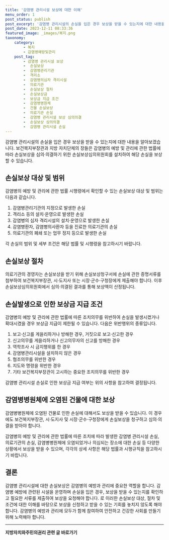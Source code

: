 ```yaml
---
title: '감염병 관리시설 보상에 대한 이해'
menu_order: 1
post_status: publish
post_excerpt: '감염병 관리시설의 손실을 입은 경우 보상을 받을 수 있는지에 대한 내용을 알아보겠습니다. 보건복지부장관과 지방 자치단체의 장들은 감염병의 예방 및 관리에 관한 법률에 따라 손실보상을 심의 의결하기 위한 손실보상심의위원회를 설치하여 해당 손실을 보상할 수 있습니다.'
post_date: 2023-12-11 08:33:36
featured_image: _images/복지.png
taxonomy:
    category:
        - 복지
        - 감염병예방및관리
    post_tag:
        - 감염병 관리시설 보상
        -  손실보상
        -  감염병관리기관
        -  격리소
        -  감염병의심자 격리시설
        -  의료기관
        -  손실보상 절차
        -  손실보상금
        -  보상금 지급 조건
        -  감염병병원체
        -  건물 손실보상
        -  의료기관 손실
        -  감염병 관리시설 보상 심의의결
        -  손실보상 심의의결
        -  감염병 관리시설 손실
---
```



감염병 관리시설의 손실을 입은 경우 보상을 받을 수 있는지에 대한 내용을 알아보겠습니다. 보건복지부장관과 지방 자치단체의 장들은 감염병의 예방 및 관리에 관한 법률에 따라 손실보상을 심의·의결하기 위한 손실보상심의위원회를 설치하여 해당 손실을 보상할 수 있습니다.

## 손실보상 대상 및 범위
감염병의 예방 및 관리에 관한 법률 시행령에서 확인할 수 있는 손실보상 대상 및 범위는 다음과 같습니다.

1. 감염병관리기관의 지정으로 발생한 손실
2. 격리소 등의 설치·운영으로 발생한 손실
3. 감염병의 심자 격리시설의 설치·운영으로 발생한 손실
4. 감염병환자, 감염병의사환자 등을 진료한 의료기관의 손실
5. 의료기관의 폐쇄 또는 업무 정지 등으로 발생한 손실

각 손실의 범위 및 세부 조건은 해당 법률 및 시행령을 참고하시기 바랍니다.

## 손실보상 절차
의료기관의 경영자는 손실보상을 받기 위해 손실보상청구서에 손실에 관한 증명서류를 첨부하여 보건복지부장관, 시·도지사 또는 시장·군수·구청장에게 제출해야 합니다. 이후 손실보상심의위원회에서 심의·의결된 결과를 통해 보상액이 산정됩니다.

## 손실발생으로 인한 보상금 지급 조건
감염병의 예방 및 관리에 관한 법률에 따른 조치의무를 위반하여 손실을 발생시켰거나 확대시켰을 경우 보상금 지급이 제한될 수 있습니다. 다음은 위반행위의 종류입니다.

1. 보고·신고를 게을리하거나 방해한 경우, 거짓으로 보고·신고한 경우
2. 신고의무를 게을리하거나 신고의무자의 신고를 방해한 경우
3. 역학조사 시 금지행위를 한 경우
4. 감염병관리시설을 설치하지 않은 경우
5. 협조의무를 위반한 경우
6. 지도와 명령을 위반한 경우
7. 기타 보건복지부장관이 고시하는 중요한 조치의무를 위반한 경우

감염병 관리시설 손실로 인한 보상금 지급 여부는 위의 사항을 참고하여 결정됩니다.

## 감염병병원체에 오염된 건물에 대한 보상
감염병병원체에 오염된 건물로 인한 손실에 대해서도 보상을 받을 수 있습니다. 이 경우에도 보건복지부장관, 시·도지사 및 시장·군수·구청장에게 손실보상을 청구하고 심의·의결을 받아야 합니다.

감염병의 예방 및 관리에 관한 법률에 따른 조치에 따라 발생한 감염병 관리시설 손실, 의료기관의 손실, 감염병병원체에 오염되었거나 의심되는 장소에 대한 손실 등 다양한 상황에서 보상을 받을 수 있으며, 각각의 상세 사항은 해당 법률과 시행규칙을 참고하시기 바랍니다.

## 결론
감염병 관리시설에 대한 손실보상은 감염병의 예방과 관리에 중요한 역할을 합니다. 감염병 예방에 관련된 시설을 운영하며 손실을 입은 경우, 보상을 받을 수 있는지를 확인하고 필요한 서류를 제출하여 보상을 요청해야 합니다. 로 이러한 손실보상 대상, 절차 및 조건에 대한 이해를 바탕으로 보상을 신청하고 받을 수 있는 기회를 놓치지 않도록 해야 합니다. 감염병의 예방과 관리에 모두가 함께 참여하여 안전하고 건강한 사회를 만들기 위해 노력해야 합니다.
<!-- wp:separator -->
<hr class="wp-block-separator has-alpha-channel-opacity"/>
<!-- /wp:separator -->

<!-- wp:group {"backgroundColor":"base","layout":{"type":"constrained"}} -->
<div class="wp-block-group has-base-background-color has-background"><!-- wp:paragraph {"align":"center","fontSize":"medium"} -->
<p class="has-text-align-center has-large-font-size"><strong>지방자치와주민의권리 관련 글 바로가기</strong></p>
<!-- /wp:paragraph -->


<!-- wp:latest-posts
{"categories":[{"id":7159,"count":19,"description":"","link":"https://uknowlaw.com/category/%ec%a7%80%eb%b0%a9%ec%9e%90%ec%b9%98%ec%99%80%ec%a3%bc%eb%af%bc%ec%9d%98%ea%b6%8c%eb%a6%ac/","name":"지방자치와주민의권리","slug":"지방자치와주민의권리","taxonomy":"category","parent":0,"meta":[],"_links":{"self":[{"href":"https://uknowlaw.com/wp-json/wp/v2/categories/7159"}],"collection":[{"href":"https://uknowlaw.com/wp-json/wp/v2/categories"}],"about":[{"href":"https://uknowlaw.com/wp-json/wp/v2/taxonomies/category"}],"wp:post_type":[{"href":"https://uknowlaw.com/wp-json/wp/v2/posts?categories=7159"}],"curies":[{"name":"wp","href":"https://api.w.org/{rel}","templated":true}]}}],"postsToShow":100,"excerptLength":28,"postLayout":"grid","columns":2,"featuredImageAlign":"left","featuredImageSizeSlug":"large","fontSize":"small"} /--></div>
<!-- /wp:group -->
